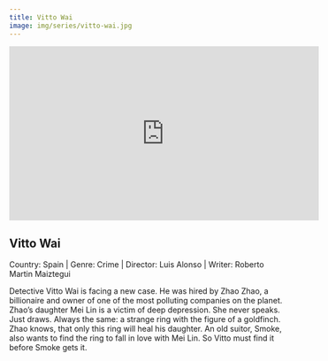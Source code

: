 ```yaml
---
title: Vitto Wai
image: img/series/vitto-wai.jpg
---
```

<iframe width="560" height="315" src="https://www.youtube.com/embed/YwKXS8wffdU?controls=1" frameborder="0" allow="accelerometer; autoplay; encrypted-media; gyroscope; picture-in-picture" allowfullscreen></iframe>

## Vitto Wai 
Country: Spain | Genre: Crime | Director: Luis Alonso | Writer: Roberto Martin Maiztegui

Detective Vitto Wai is facing a new case. He was hired by Zhao Zhao, a billionaire and owner of one of the most polluting companies on the planet. Zhao’s daughter Mei Lin is a victim of deep depression. She never speaks. Just draws. Always the same: a strange ring with the figure of a goldfinch. Zhao knows, that only this ring will heal his daughter. An old suitor, Smoke, also wants to find the ring to fall in love with Mei Lin. So Vitto must find it before Smoke gets it.